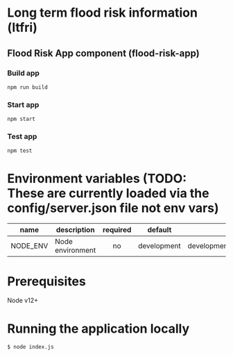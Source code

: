# Long term flood risk information (ltfri)

## Flood Risk App component (flood-risk-app)

### Build app

`npm run build`

### Start app

`npm start`

### Test app

`npm test`

# Environment variables (TODO: These are currently loaded via the config/server.json file not env vars)
| name     |      description      | required  |   default   |            valid            | notes |
|----------|-----------------------|:---------:|-------------|:---------------------------:|-------|
| NODE_ENV | Node environment      |    no     | development | development,test,production |       |

# Prerequisites

Node v12+

# Running the application locally

`$ node index.js`
